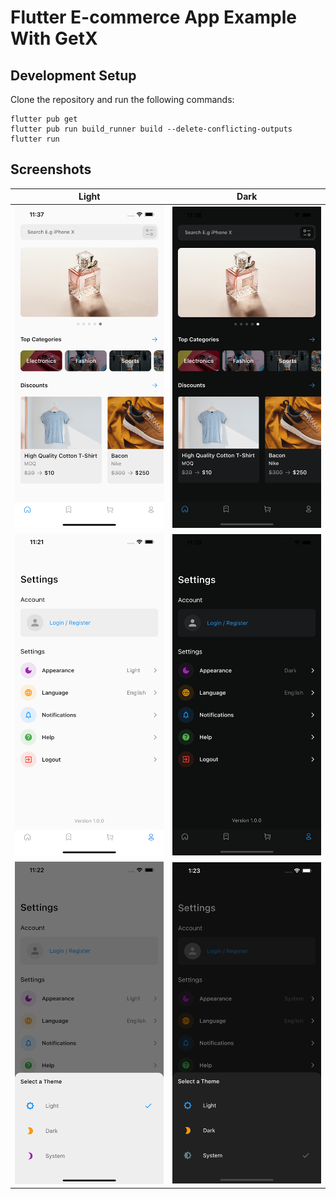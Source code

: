 # Flutter E-commerce App Example With GetX

## Development Setup
Clone the repository and run the following commands:
```
flutter pub get
flutter pub run build_runner build --delete-conflicting-outputs
flutter run
```

## Screenshots

Light | Dark |
|---|---|
| <img src="assets/screenshots/home-page.png" width="400px" /> | <img src="assets/screenshots/dark/home-page.png" width="400px" /> |
| <img src="assets/screenshots/user-tab.png" width="400px" /> | <img src="assets/screenshots/dark/user-tab.png" width="400px" /> |
| <img src="assets/screenshots/select-theme.png" width="400px" /> | <img src="assets/screenshots/dark/select-theme.png" width="400px" /> |

